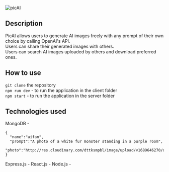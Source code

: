 ![picAI](https://github.com/millie178/dall-e/assets/81370382/5ed703ab-d022-476b-8465-88d9528e83a7)
## Description
  PicAI allows users to generate AI images freely with any prompt of their own choice by calling OpenAI's API.  
  Users can share their generated images with others.  
  Users can search AI images uploaded by others and download preferred ones.   
## How to use
  ```git clone``` the repository  
  ```npm run dev``` - to run the application in the client folder  
  ```npm start``` - to run the application in the server folder  
## Technologies used
  MongoDB -
  ```
  {
    "name":"aifan",
    "prompt":"A photo of a white fur monster standing in a purple room",
    "photo":"http://res.cloudinary.com/dttksmpbl/image/upload/v1689646270/qixos5dxzx0psbznylwz.png"
  }
  ```
  Express.js -
  React.js -
  Node.js -
